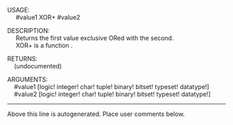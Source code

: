 USAGE:  
&nbsp;&nbsp;&nbsp;&nbsp;&nbsp;#value1&nbsp;XOR+&nbsp;#value2  
  
DESCRIPTION:  
&nbsp;&nbsp;&nbsp;&nbsp;&nbsp;Returns&nbsp;the&nbsp;first&nbsp;value&nbsp;exclusive&nbsp;ORed&nbsp;with&nbsp;the&nbsp;second.  
&nbsp;&nbsp;&nbsp;&nbsp;&nbsp;XOR+&nbsp;is&nbsp;a&nbsp;function&nbsp;.  
  
RETURNS:  
&nbsp;&nbsp;&nbsp;&nbsp;(undocumented)  
  
ARGUMENTS:  
&nbsp;&nbsp;&nbsp;&nbsp;#value1&nbsp;[logic!&nbsp;integer!&nbsp;char!&nbsp;tuple!&nbsp;binary!&nbsp;bitset!&nbsp;typeset!&nbsp;datatype!]  
&nbsp;&nbsp;&nbsp;&nbsp;#value2&nbsp;[logic!&nbsp;integer!&nbsp;char!&nbsp;tuple!&nbsp;binary!&nbsp;bitset!&nbsp;typeset!&nbsp;datatype!]  
___
Above this line is autogenerated. Place user comments below.